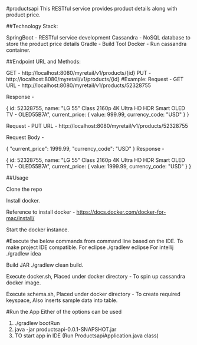 #productsapi This RESTful service provides product details along with product price.

##Technology Stack:

SpringBoot - RESTful service development
Cassandra  - NoSQL database to store the product price details
Gradle - Build Tool
Docker - Run cassandra container.

##Endpoint URL and Methods:

GET - http://localhost:8080/myretail/v1/products/{id}
PUT - http://localhost:8080/myretail/v1/products/{id}
#Example: Request - GET URL - http://localhost:8080/myretail/v1/products/52328755

Response -

{
	id: 52328755,
	name: "LG 55\" Class 2160p 4K Ultra HD HDR Smart OLED TV - OLED55B7A",
	current_price: {
		value: 999.99,
		currency_code: "USD"
	}
}

Request - PUT URL - http://localhost:8080/myretail/v1/products/52328755

Request Body -

{
  "current_price": 1999.99,
  "currency_code": "USD"
}
Response -

{
	id: 52328755,
	name: "LG 55\" Class 2160p 4K Ultra HD HDR Smart OLED TV - OLED55B7A",
	current_price: {
		value: 1999.99,
		currency_code: "USD"
	}
}

##Usage

Clone the repo

Install docker.

Reference to install docker -  https://docs.docker.com/docker-for-mac/install/

Start the docker instance.

#Execute the below commands from command line based on the IDE. To make project IDE compatible.
  For eclipse ./gradlew eclipse
  For intellij ./gradlew idea

Build JAR ./gradlew clean build.

Execute docker.sh,  Placed under docker directory - To spin up cassandra docker image.

Execute schema.sh, Placed under docker directory - To create required keyspace, Also inserts sample data into table.

#Run the App 
 Either of the options can be used
 1) ./gradlew bootRun
 2) java -jar productsapi-0.0.1-SNAPSHOT.jar
 3) TO start app in IDE (Run ProductsapiApplication.java class)

